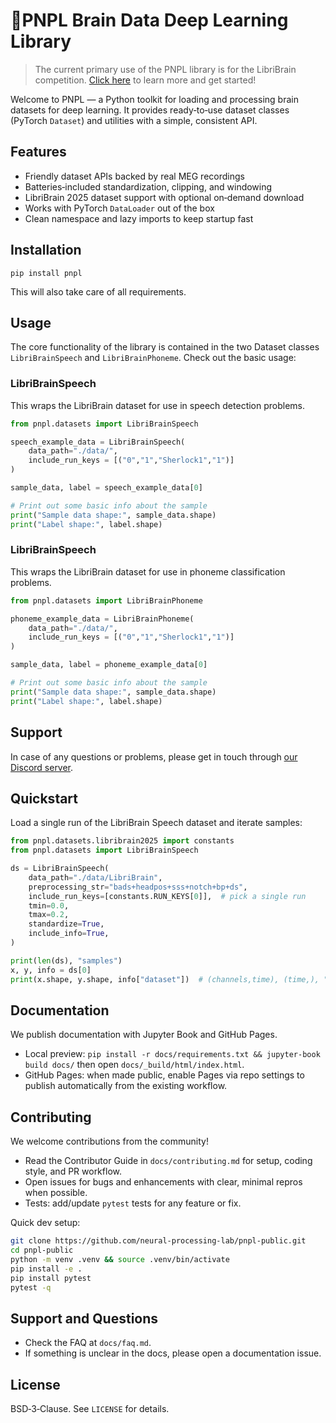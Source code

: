 # 🍍PNPL Brain Data Deep Learning Library

> The current primary use of the PNPL library is for the LibriBrain competition. [Click here](https://neural-processing-lab.github.io/2025-libribrain-competition/) to learn more and get started!

Welcome to PNPL — a Python toolkit for loading and processing brain datasets for deep learning. It provides ready‑to‑use dataset classes (PyTorch `Dataset`) and utilities with a simple, consistent API.

## Features
- Friendly dataset APIs backed by real MEG recordings
- Batteries‑included standardization, clipping, and windowing
- LibriBrain 2025 dataset support with optional on‑demand download
- Works with PyTorch `DataLoader` out of the box
- Clean namespace and lazy imports to keep startup fast

## Installation
```
pip install pnpl
```

This will also take care of all requirements.

## Usage
The core functionality of the library is contained in the two Dataset classes `LibriBrainSpeech` and `LibriBrainPhoneme`.
Check out the basic usage:

### LibriBrainSpeech
This wraps the LibriBrain dataset for use in speech detection problems.
```python
from pnpl.datasets import LibriBrainSpeech

speech_example_data = LibriBrainSpeech(
    data_path="./data/",
    include_run_keys = [("0","1","Sherlock1","1")]
)

sample_data, label = speech_example_data[0]

# Print out some basic info about the sample
print("Sample data shape:", sample_data.shape)
print("Label shape:", label.shape)
```

### LibriBrainSpeech
This wraps the LibriBrain dataset for use in phoneme classification problems.
```python
from pnpl.datasets import LibriBrainPhoneme

phoneme_example_data = LibriBrainPhoneme(
    data_path="./data/",
    include_run_keys = [("0","1","Sherlock1","1")]
)

sample_data, label = phoneme_example_data[0]

# Print out some basic info about the sample
print("Sample data shape:", sample_data.shape)
print("Label shape:", label.shape)
```

## Support
In case of any questions or problems, please get in touch through [our Discord server](https://discord.gg/Fqr8gJnvSh).
## Quickstart

Load a single run of the LibriBrain Speech dataset and iterate samples:

```python
from pnpl.datasets.libribrain2025 import constants
from pnpl.datasets import LibriBrainSpeech

ds = LibriBrainSpeech(
    data_path="./data/LibriBrain",
    preprocessing_str="bads+headpos+sss+notch+bp+ds",
    include_run_keys=[constants.RUN_KEYS[0]],  # pick a single run
    tmin=0.0,
    tmax=0.2,
    standardize=True,
    include_info=True,
)

print(len(ds), "samples")
x, y, info = ds[0]
print(x.shape, y.shape, info["dataset"])  # (channels,time), (time,), "libribrain2025"
```

## Documentation

We publish documentation with Jupyter Book and GitHub Pages.

- Local preview: `pip install -r docs/requirements.txt && jupyter-book build docs/` then open `docs/_build/html/index.html`.
- GitHub Pages: when made public, enable Pages via repo settings to publish automatically from the existing workflow.

## Contributing
We welcome contributions from the community!

- Read the Contributor Guide in `docs/contributing.md` for setup, coding style, and PR workflow.
- Open issues for bugs and enhancements with clear, minimal repros when possible.
- Tests: add/update `pytest` tests for any feature or fix.

Quick dev setup:
```bash
git clone https://github.com/neural-processing-lab/pnpl-public.git
cd pnpl-public
python -m venv .venv && source .venv/bin/activate
pip install -e .
pip install pytest
pytest -q
```

## Support and Questions
- Check the FAQ at `docs/faq.md`.
- If something is unclear in the docs, please open a documentation issue.

## License
BSD‑3‑Clause. See `LICENSE` for details.
